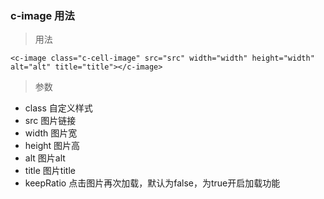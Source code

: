 ### c-image 用法


> 用法
```
<c-image class="c-cell-image" src="src" width="width" height="width" alt="alt" title="title"></c-image>
```
> 参数
- class 自定义样式
- src 图片链接
- width 图片宽
- height 图片高
- alt 图片alt
- title 图片title
- keepRatio 点击图片再次加载，默认为false，为true开启加载功能